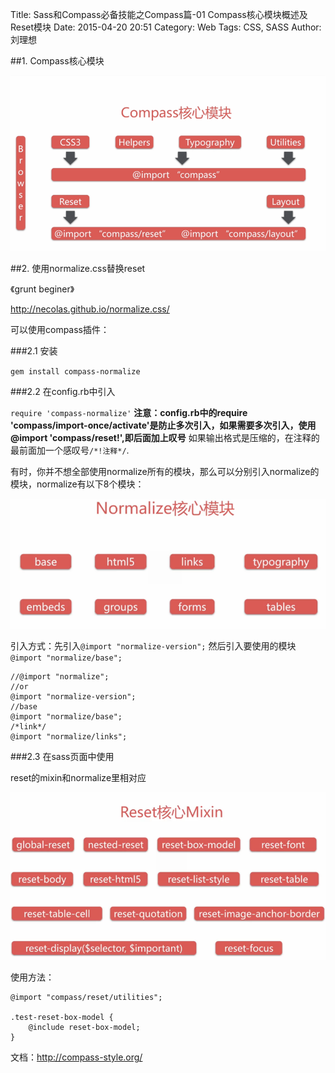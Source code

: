 Title: Sass和Compass必备技能之Compass篇-01 Compass核心模块概述及Reset模块
Date: 2015-04-20 20:51
Category: Web
Tags: CSS, SASS
Author: 刘理想

##1. Compass核心模块

![images/compass-1.png](images/compass-1.png)

##2. 使用normalize.css替换reset

《grunt beginer》

http://necolas.github.io/normalize.css/

可以使用compass插件：

###2.1 安装

`gem install compass-normalize`

###2.2 在config.rb中引入

`require 'compass-normalize'`
**注意：config.rb中的require 'compass/import-once/activate'是防止多次引入，如果需要多次引入，使用@import 'compass/reset!',即后面加上叹号**
如果输出格式是压缩的，在注释的最前面加一个感叹号`/*!注释*/`.

有时，你并不想全部使用normalize所有的模块，那么可以分别引入normalize的模块，normalize有以下8个模块：

![images/compass-2.png](images/compass-2.png)

引入方式：先引入`@import "normalize-version";` 然后引入要使用的模块 `@import "normalize/base";`

```
//@import "normalize";
//or
@import "normalize-version";
//base
@import "normalize/base";
/*link*/
@import "normalize/links";
```

###2.3 在sass页面中使用

reset的mixin和normalize里相对应

![images/compass-3.png](images/compass-3.png)

使用方法：
```
@import "compass/reset/utilities";

.test-reset-box-model {
    @include reset-box-model;
}
```

文档：http://compass-style.org/







